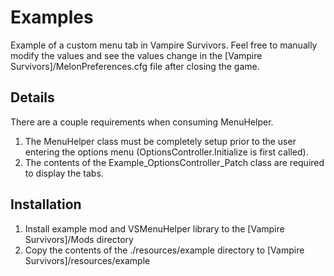 # Examples
Example of a custom menu tab in Vampire Survivors. Feel free to manually modify the values and see the values change in the [Vampire Survivors]/MelonPreferences.cfg file after closing the game.

## Details
There are a couple requirements when consuming MenuHelper.

1. The MenuHelper class must be completely setup prior to the user entering the options menu (OptionsController.Initialize is first called).
2. The contents of the Example_OptionsController_Patch class are required to display the tabs.

## Installation
1. Install example mod and VSMenuHelper library to the [Vampire Survivors]/Mods directory
2. Copy the contents of the ./resources/example directory to [Vampire Survivors]/resources/example

